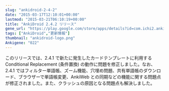 ```yaml
---
slug: "ankidroid-2-4-2"
date: "2015-03-17T12:10:01+00:00"
lastmod: "2015-03-21T06:10:19+00:00"
title: "AnkiDroid 2.4.2 リリース"
gene_url: "https://play.google.com/store/apps/details?id=com.ichi2.anki&hl=ja"
tags: ["AnkiDroid","更新情報"]
thumbnail: "ankidroid-logo.png"
Ankigene: "022"
---
```

このリリースでは、2.4.1 で新たに発生したカードテンプレートに利用する Conditional Replacement (条件置換) の動作に問題を修正しました。なお、2.4.1 ではフィルター単語帳、ズーム機能、穴埋め問題、共有単語帳のダウンロード、ブラウザーで単語帳変更、AnkiWeb との同期などの機能に関する問題点が修正されました。また、クラッシュの原因となる問題点も解決しました。

